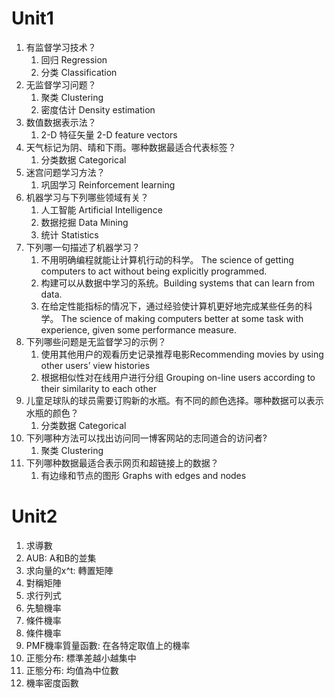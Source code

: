 # Unit1
1. 有监督学习技术？
    1. 回归 Regression
    2. 分类 Classification
2. 无监督学习问题？
    1. 聚类 Clustering
    2. 密度估计 Density estimation
3. 数值数据表示法？
    1. 2-D 特征矢量 2-D feature vectors
4. 天气标记为阴、晴和下雨。哪种数据最适合代表标签？
    1. 分类数据 Categorical
5. 迷宫问题学习方法？
    1. 巩固学习 Reinforcement learning
6. 机器学习与下列哪些领域有关？
    1. 人工智能 Artificial Intelligence
    2. 数据挖掘 Data Mining
    3. 统计 Statistics
7. 下列哪一句描述了机器学习？
    1. 不用明确编程就能让计算机行动的科学。 The science of getting computers to act without being explicitly programmed.
    2. 构建可以从数据中学习的系统。Building systems that can learn from data.
    3. 在给定性能指标的情况下，通过经验使计算机更好地完成某些任务的科学。 The science of making computers better at some task with experience, given some performance measure.
8. 下列哪些问题是无监督学习的示例？
    1. 使用其他用户的观看历史记录推荐电影Recommending movies by using other users’ view histories
    2. 根据相似性对在线用户进行分组 Grouping on-line users according to their similarity to each other
9. 儿童足球队的球员需要订购新的水瓶。有不同的颜色选择。哪种数据可以表示水瓶的颜色？
    1. 分类数据 Categorical
10. 下列哪种方法可以找出访问同一博客网站的志同道合的访问者?
    1. 聚类 Clustering
11. 下列哪种数据最适合表示网页和超链接上的数据？
    1. 有边缘和节点的图形 Graphs with edges and nodes
# Unit2
1. 求導數
2. AUB: A和B的並集
3. 求向量的x^t: 轉置矩陣
4. 對稱矩陣
5. 求行列式
6. 先驗機率
7. 條件機率
8. 條件機率
9. PMF機率質量函數: 在各特定取值上的機率
10. 正態分布: 標準差越小越集中
11. 正態分布: 均值為中位數
12. 機率密度函數
